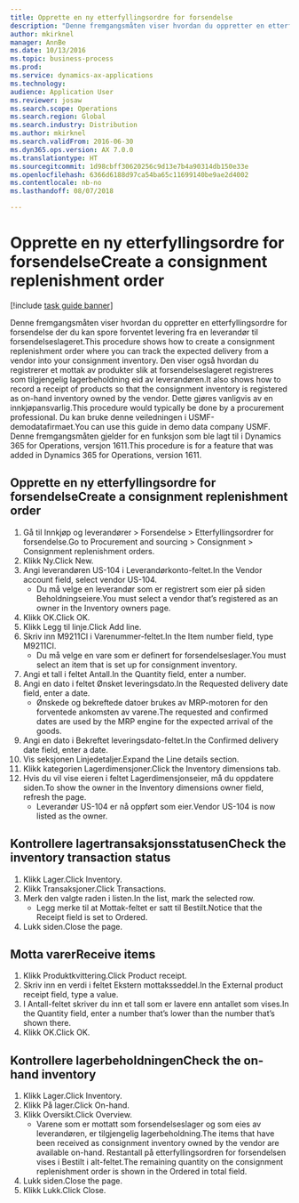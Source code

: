 ```yaml
---
title: Opprette en ny etterfyllingsordre for forsendelse
description: "Denne fremgangsmåten viser hvordan du oppretter en etterfyllingsordre for forsendelse der du kan spore forventet levering fra en leverandør til forsendelseslageret."
author: mkirknel
manager: AnnBe
ms.date: 10/13/2016
ms.topic: business-process
ms.prod: 
ms.service: dynamics-ax-applications
ms.technology: 
audience: Application User
ms.reviewer: josaw
ms.search.scope: Operations
ms.search.region: Global
ms.search.industry: Distribution
ms.author: mkirknel
ms.search.validFrom: 2016-06-30
ms.dyn365.ops.version: AX 7.0.0
ms.translationtype: HT
ms.sourcegitcommit: 1d98cbff30620256c9d13e7b4a90314db150e33e
ms.openlocfilehash: 6366d6188d97ca54ba65c11699140be9ae2d4002
ms.contentlocale: nb-no
ms.lasthandoff: 08/07/2018

---
```

# <a name="create-a-consignment-replenishment-order"></a><span data-ttu-id="94027-103">Opprette en ny etterfyllingsordre for forsendelse</span><span class="sxs-lookup"><span data-stu-id="94027-103">Create a consignment replenishment order</span></span>

[!include [task guide banner](../../includes/task-guide-banner.md)]

<span data-ttu-id="94027-104">Denne fremgangsmåten viser hvordan du oppretter en etterfyllingsordre for forsendelse der du kan spore forventet levering fra en leverandør til forsendelseslageret.</span><span class="sxs-lookup"><span data-stu-id="94027-104">This procedure shows how to create a consignment replenishment order where you can track the expected delivery from a vendor into your consignment inventory.</span></span> <span data-ttu-id="94027-105">Den viser også hvordan du registrerer et mottak av produkter slik at forsendelseslageret registreres som tilgjengelig lagerbeholdning eid av leverandøren.</span><span class="sxs-lookup"><span data-stu-id="94027-105">It also shows how to record a receipt of products so that the consignment inventory is registered as on-hand inventory owned by the vendor.</span></span> <span data-ttu-id="94027-106">Dette gjøres vanligvis av en innkjøpansvarlig.</span><span class="sxs-lookup"><span data-stu-id="94027-106">This procedure would typically be done by a procurement professional.</span></span> <span data-ttu-id="94027-107">Du kan bruke denne veiledningen i USMF-demodatafirmaet.</span><span class="sxs-lookup"><span data-stu-id="94027-107">You can use this guide in demo data company USMF.</span></span> <span data-ttu-id="94027-108">Denne fremgangsmåten gjelder for en funksjon som ble lagt til i Dynamics 365 for Operations, versjon 1611.</span><span class="sxs-lookup"><span data-stu-id="94027-108">This procedure is for a feature that was added in Dynamics 365 for Operations, version 1611.</span></span>




## <a name="create-a-consignment-replenishment-order"></a><span data-ttu-id="94027-109">Opprette en ny etterfyllingsordre for forsendelse</span><span class="sxs-lookup"><span data-stu-id="94027-109">Create a consignment replenishment order</span></span>
1. <span data-ttu-id="94027-110">Gå til Innkjøp og leverandører > Forsendelse > Etterfyllingsordrer for forsendelse.</span><span class="sxs-lookup"><span data-stu-id="94027-110">Go to Procurement and sourcing > Consignment > Consignment replenishment orders.</span></span>
2. <span data-ttu-id="94027-111">Klikk Ny.</span><span class="sxs-lookup"><span data-stu-id="94027-111">Click New.</span></span>
3. <span data-ttu-id="94027-112">Angi leverandøren US-104 i Leverandørkonto-feltet.</span><span class="sxs-lookup"><span data-stu-id="94027-112">In the Vendor account field, select vendor US-104.</span></span>
    * <span data-ttu-id="94027-113">Du må velge en leverandør som er registrert som eier på siden Beholdningseiere.</span><span class="sxs-lookup"><span data-stu-id="94027-113">You must select a vendor that’s registered as an owner in the Inventory owners page.</span></span>  
4. <span data-ttu-id="94027-114">Klikk OK.</span><span class="sxs-lookup"><span data-stu-id="94027-114">Click OK.</span></span>
5. <span data-ttu-id="94027-115">Klikk Legg til linje.</span><span class="sxs-lookup"><span data-stu-id="94027-115">Click Add line.</span></span>
6. <span data-ttu-id="94027-116">Skriv inn M9211CI i Varenummer-feltet.</span><span class="sxs-lookup"><span data-stu-id="94027-116">In the Item number field, type M9211CI.</span></span>
    * <span data-ttu-id="94027-117">Du må velge en vare som er definert for forsendelseslager.</span><span class="sxs-lookup"><span data-stu-id="94027-117">You must select an item that is set up for consignment inventory.</span></span>  
7. <span data-ttu-id="94027-118">Angi et tall i feltet Antall.</span><span class="sxs-lookup"><span data-stu-id="94027-118">In the Quantity field, enter a number.</span></span>
8. <span data-ttu-id="94027-119">Angi en dato i feltet Ønsket leveringsdato.</span><span class="sxs-lookup"><span data-stu-id="94027-119">In the Requested delivery date field, enter a date.</span></span>
    * <span data-ttu-id="94027-120">Ønskede og bekreftede datoer brukes av MRP-motoren for den forventede ankomsten av varene.</span><span class="sxs-lookup"><span data-stu-id="94027-120">The requested and confirmed dates are used by the MRP engine for the expected arrival of the goods.</span></span>  
9. <span data-ttu-id="94027-121">Angi en dato i Bekreftet leveringsdato-feltet.</span><span class="sxs-lookup"><span data-stu-id="94027-121">In the Confirmed delivery date field, enter a date.</span></span>
10. <span data-ttu-id="94027-122">Vis seksjonen Linjedetaljer.</span><span class="sxs-lookup"><span data-stu-id="94027-122">Expand the Line details section.</span></span>
11. <span data-ttu-id="94027-123">Klikk kategorien Lagerdimensjoner.</span><span class="sxs-lookup"><span data-stu-id="94027-123">Click the Inventory dimensions tab.</span></span>
12. <span data-ttu-id="94027-124">Hvis du vil vise eieren i feltet Lagerdimensjonseier, må du oppdatere siden.</span><span class="sxs-lookup"><span data-stu-id="94027-124">To show the owner in the Inventory dimensions owner field, refresh the page.</span></span>
    * <span data-ttu-id="94027-125">Leverandør US-104 er nå oppført som eier.</span><span class="sxs-lookup"><span data-stu-id="94027-125">Vendor US-104 is now listed as the owner.</span></span>  

## <a name="check-the-inventory-transaction-status"></a><span data-ttu-id="94027-126">Kontrollere lagertransaksjonsstatusen</span><span class="sxs-lookup"><span data-stu-id="94027-126">Check the inventory transaction status</span></span>
1. <span data-ttu-id="94027-127">Klikk Lager.</span><span class="sxs-lookup"><span data-stu-id="94027-127">Click Inventory.</span></span>
2. <span data-ttu-id="94027-128">Klikk Transaksjoner.</span><span class="sxs-lookup"><span data-stu-id="94027-128">Click Transactions.</span></span>
3. <span data-ttu-id="94027-129">Merk den valgte raden i listen.</span><span class="sxs-lookup"><span data-stu-id="94027-129">In the list, mark the selected row.</span></span>
    * <span data-ttu-id="94027-130">Legg merke til at Mottak-feltet er satt til Bestilt.</span><span class="sxs-lookup"><span data-stu-id="94027-130">Notice that the Receipt field is set to Ordered.</span></span>  
4. <span data-ttu-id="94027-131">Lukk siden.</span><span class="sxs-lookup"><span data-stu-id="94027-131">Close the page.</span></span>

## <a name="receive-items"></a><span data-ttu-id="94027-132">Motta varer</span><span class="sxs-lookup"><span data-stu-id="94027-132">Receive items</span></span>
1. <span data-ttu-id="94027-133">Klikk Produktkvittering.</span><span class="sxs-lookup"><span data-stu-id="94027-133">Click Product receipt.</span></span>
2. <span data-ttu-id="94027-134">Skriv inn en verdi i feltet Ekstern mottaksseddel.</span><span class="sxs-lookup"><span data-stu-id="94027-134">In the External product receipt field, type a value.</span></span>
3. <span data-ttu-id="94027-135">I Antall-feltet skriver du inn et tall som er lavere enn antallet som vises.</span><span class="sxs-lookup"><span data-stu-id="94027-135">In the Quantity field, enter a number that’s lower than the number that’s shown there.</span></span>
4. <span data-ttu-id="94027-136">Klikk OK.</span><span class="sxs-lookup"><span data-stu-id="94027-136">Click OK.</span></span>

## <a name="check-the-on-hand-inventory"></a><span data-ttu-id="94027-137">Kontrollere lagerbeholdningen</span><span class="sxs-lookup"><span data-stu-id="94027-137">Check the on-hand inventory</span></span>
1. <span data-ttu-id="94027-138">Klikk Lager.</span><span class="sxs-lookup"><span data-stu-id="94027-138">Click Inventory.</span></span>
2. <span data-ttu-id="94027-139">Klikk På lager.</span><span class="sxs-lookup"><span data-stu-id="94027-139">Click On-hand.</span></span>
3. <span data-ttu-id="94027-140">Klikk Oversikt.</span><span class="sxs-lookup"><span data-stu-id="94027-140">Click Overview.</span></span>
    * <span data-ttu-id="94027-141">Varene som er mottatt som forsendelseslager og som eies av leverandøren, er tilgjengelig lagerbeholdning.</span><span class="sxs-lookup"><span data-stu-id="94027-141">The items that have been received as consignment inventory owned by the vendor are available on-hand.</span></span> <span data-ttu-id="94027-142">Restantall på etterfyllingsordren for forsendelsen vises i Bestilt i alt-feltet.</span><span class="sxs-lookup"><span data-stu-id="94027-142">The remaining quantity on the consignment replenishment order is shown in the Ordered in total field.</span></span>  
4. <span data-ttu-id="94027-143">Lukk siden.</span><span class="sxs-lookup"><span data-stu-id="94027-143">Close the page.</span></span>
5. <span data-ttu-id="94027-144">Klikk Lukk.</span><span class="sxs-lookup"><span data-stu-id="94027-144">Click Close.</span></span>

